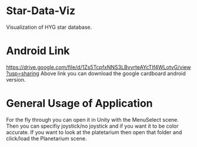 # Star-Data-Viz
Visualization of HYG star database.

# Android Link
https://drive.google.com/file/d/1Zs5TcpfxNNS3LBvvrteAYcTIf4WLotvG/view?usp=sharing
Above link you can download the google cardboard android version.  

# General Usage of Application
For the fly through you can open it in Unity with the MenuSelect scene.  Then you can specifiy joystick/no joystick and if you want it to be color accurate.  If you want to look at the platetarium then open that folder and click/load the Planetarium scene.
